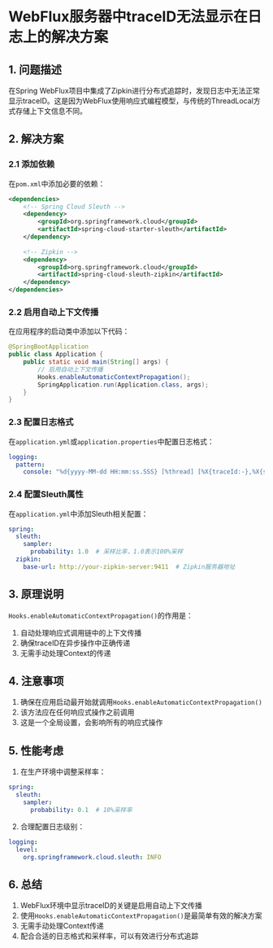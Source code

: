 # WebFlux服务器中traceID无法显示在日志上的解决方案

## 1. 问题描述

在Spring WebFlux项目中集成了Zipkin进行分布式追踪时，发现日志中无法正常显示traceID。这是因为WebFlux使用响应式编程模型，与传统的ThreadLocal方式存储上下文信息不同。

## 2. 解决方案

### 2.1 添加依赖

在`pom.xml`中添加必要的依赖：

```xml
<dependencies>
    <!-- Spring Cloud Sleuth -->
    <dependency>
        <groupId>org.springframework.cloud</groupId>
        <artifactId>spring-cloud-starter-sleuth</artifactId>
    </dependency>
    
    <!-- Zipkin -->
    <dependency>
        <groupId>org.springframework.cloud</groupId>
        <artifactId>spring-cloud-sleuth-zipkin</artifactId>
    </dependency>
</dependencies>
```

### 2.2 启用自动上下文传播

在应用程序的启动类中添加以下代码：

```java
@SpringBootApplication
public class Application {
    public static void main(String[] args) {
        // 启用自动上下文传播
        Hooks.enableAutomaticContextPropagation();
        SpringApplication.run(Application.class, args);
    }
}
```

### 2.3 配置日志格式

在`application.yml`或`application.properties`中配置日志格式：

```yaml
logging:
  pattern:
    console: "%d{yyyy-MM-dd HH:mm:ss.SSS} [%thread] [%X{traceId:-},%X{spanId:-}] %-5level %logger{36} - %msg%n"
```

### 2.4 配置Sleuth属性

在`application.yml`中添加Sleuth相关配置：

```yaml
spring:
  sleuth:
    sampler:
      probability: 1.0  # 采样比率，1.0表示100%采样
  zipkin:
    base-url: http://your-zipkin-server:9411  # Zipkin服务器地址
```

## 3. 原理说明

`Hooks.enableAutomaticContextPropagation()`的作用是：
1. 自动处理响应式调用链中的上下文传播
2. 确保traceID在异步操作中正确传递
3. 无需手动处理Context的传递

## 4. 注意事项

1. 确保在应用启动最开始就调用`Hooks.enableAutomaticContextPropagation()`
2. 该方法应在任何响应式操作之前调用
3. 这是一个全局设置，会影响所有的响应式操作

## 5. 性能考虑

1. 在生产环境中调整采样率：
```yaml
spring:
  sleuth:
    sampler:
      probability: 0.1  # 10%采样率
```

2. 合理配置日志级别：
```yaml
logging:
  level:
    org.springframework.cloud.sleuth: INFO
```

## 6. 总结

1. WebFlux环境中显示traceID的关键是启用自动上下文传播
2. 使用`Hooks.enableAutomaticContextPropagation()`是最简单有效的解决方案
3. 无需手动处理Context传递
4. 配合合适的日志格式和采样率，可以有效进行分布式追踪